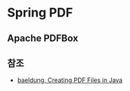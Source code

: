 # Spring PDF

## Apache PDFBox

## 참조

- [baeldung, Creating PDF Files in Java](https://www.baeldung.com/java-pdf-creation)

